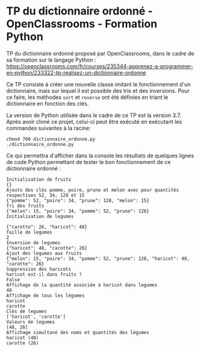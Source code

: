 # TP du dictionnaire ordonné - OpenClassrooms - Formation Python

TP du dictionnaire ordonné proposé par OpenClassrooms, dans le cadre de sa formation sur le langage Python :
https://openclassrooms.com/fr/courses/235344-apprenez-a-programmer-en-python/233322-tp-realisez-un-dictionnaire-ordonne

Ce TP consiste à créer une nouvelle classe imitant le fonctionnement d'un dictionnaire, mais sur lequel il est possible des
tris et des inversions.
Pour ce faire, les méthodes `sort` et `reverse` ont été définies en triant le dictionnaire en fonction des clés.

La version de Python utilisée dans le cadre de ce TP est la version 3.7.
Après avoir cloné ce projet, celui-ci peut être exécuté en exécutant les commandes suivantes à la racine:

```
chmod 700 dictionnaire_ordonne.py
./dictionnaire_ordonne.py
```

Ce qui permettra d'afficher dans la console les résultats de quelques lignes de code Python
permettant de tester le bon fonctionnement de ce dictionnaire ordonné :

```
Initialisation de fruits
{}
Ajouts des clés pomme, poire, prune et melon avec pour quantités respectives 52, 34, 128 et 15
{"pomme": 52, "poire": 34, "prune": 128, "melon": 15}
Tri des fruits
{"melon": 15, "poire": 34, "pomme": 52, "prune": 128}
Initialisation de legumes

{"carotte": 26, "haricot": 48}
Taille de legumes
2
Inversion de legumes
{"haricot": 48, "carotte": 26}
Ajout des legumes aux fruits
{"melon": 15, "poire": 34, "pomme": 52, "prune": 128, "haricot": 48, "carotte": 26}
Suppression des haricots
haricot est-il dans fruits ?
False
Affichage de la quantité associée à haricot dans legumes
48
Affichage de tous les légumes
haricot
carotte
Clés de legumes
['haricot', 'carotte']
Valeurs de legumes
[48, 26]
Affichage simultané des noms et quantités des légumes
haricot (48)
carotte (26)
```
